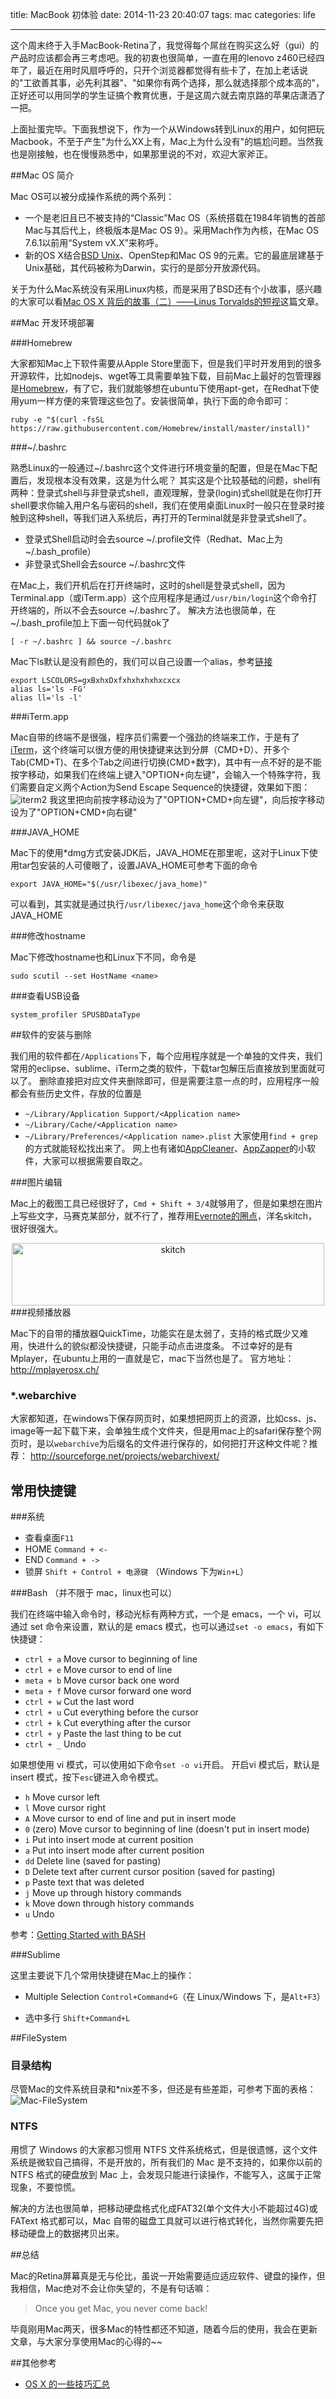 title: MacBook 初体验
date: 2014-11-23 20:40:07
tags: mac
categories: life

---

这个周末终于入手MacBook-Retina了，我觉得每个屌丝在购买这么好（gui）的产品时应该都会再三考虑吧。我的初衷也很简单，一直在用的lenovo z460已经四年了，最近在用时风扇呼呼的，只开个浏览器都觉得有些卡了，在加上老话说的"工欲善其事，必先利其器"、"如果你有两个选择，那么就选择那个成本高的"，正好还可以用同学的学生证搞个教育优惠，于是这周六就去南京路的苹果店潇洒了一把。

上面扯蛋完毕。下面我想说下，作为一个从Windows转到Linux的用户，如何把玩Macbook，不至于产生"为什么XX上有，Mac上为什么没有"的尴尬问题。当然我也是刚接触，也在慢慢熟悉中，如果那里说的不对，欢迎大家斧正。

##Mac OS 简介


Mac OS可以被分成操作系统的两个系列：

- 一个是老旧且已不被支持的“Classic”Mac OS（系统搭载在1984年销售的首部Mac与其后代上，终极版本是Mac OS 9）。采用Mach作为內核，在Mac OS 7.6.1以前用“System vX.X”来称呼。
- 新的OS X结合[BSD Unix](http://zh.wikipedia.org/wiki/BSD)、OpenStep和Mac OS 9的元素。它的最底层建基于Unix基础，其代码被称为Darwin，实行的是部分开放源代码。

关于为什么Mac系统没有采用Linux内核，而是采用了BSD还有个小故事，感兴趣的大家可以看[Mac OS X 背后的故事（二）——Linus Torvalds的短视](http://www.programmer.com.cn/6617/)这篇文章。

##Mac 开发环境部署

###Homebrew

大家都知Mac上下软件需要从Apple Store里面下，但是我们平时开发用到的很多开源软件，比如nodejs、wget等工具需要单独下载，目前Mac上最好的包管理器是[Homebrew](http://brew.sh/)，有了它，我们就能够想在ubuntu下使用apt-get，在Redhat下使用yum一样方便的来管理这些包了。安装很简单，执行下面的命令即可：
```
ruby -e "$(curl -fsSL https://raw.githubusercontent.com/Homebrew/install/master/install)"
```
###~/.bashrc

熟悉Linux的一般通过~/.bashrc这个文件进行环境变量的配置，但是在Mac下配置后，发现根本没有效果，这是为什么呢？
其实这是个比较基础的问题，shell有两种：登录式shell与非登录式shell，直观理解，登录(login)式shell就是在你打开shell要求你输入用户名与密码的shell，我们在使用桌面Linux时一般只在登录时接触到这种shell，等我们进入系统后，再打开的Terminal就是非登录式shell了。
* 登录式Shell启动时会去source ~/.profile文件（Redhat、Mac上为~/.bash_profile）
* 非登录式Shell会去source ~/.bashrc文件

在Mac上，我们开机后在打开终端时，这时的shell是登录式shell，因为Terminal.app（或iTerm.app）这个应用程序是通过`/usr/bin/login`这个命令打开终端的，所以不会去source ~/.bashrc了。
解决方法也很简单，在~/.bash_profile加上下面一句代码就ok了
```
[ -r ~/.bashrc ] && source ~/.bashrc
```

Mac下ls默认是没有颜色的，我们可以自己设置一个alias，参考[链接](http://apple.stackexchange.com/questions/33677/how-can-i-configure-mac-terminal-to-have-color-ls-output)
```
export LSCOLORS=gxBxhxDxfxhxhxhxhxcxcx
alias ls='ls -FG'
alias ll='ls -l'
```

###iTerm.app

Mac自带的终端不是很强，程序员们需要一个强劲的终端来工作，于是有了[iTerm](http://iterm2.com/)，这个终端可以很方便的用快捷键来达到分屏（CMD+D）、开多个Tab(CMD+T)、在多个Tab之间进行切换(CMD+数字)，其中有一点不好的是不能按字移动，如果我们在终端上键入"OPTION+向左键"，会输入一个特殊字符，我们需要自定义两个Action为Send Escape Sequence的快捷键，效果如下图：
<img src="http://img01.taobaocdn.com/imgextra/i1/581166664/TB2hTnsbXXXXXbpXXXXXXXXXXXX_!!581166664.png" alt=" iterm2"/>
我这里把向前按字移动设为了"OPTION+CMD+向左键"，向后按字移动设为了"OPTION+CMD+向右键"

###JAVA_HOME

Mac下的使用*dmg方式安装JDK后，JAVA_HOME在那里呢，这对于Linux下使用tar包安装的人可傻眼了，设置JAVA_HOME可参考下面的命令
```
export JAVA_HOME="$(/usr/libexec/java_home)"
```
可以看到，其实就是通过执行`/usr/libexec/java_home`这个命令来获取JAVA_HOME

###修改hostname

Mac下修改hostname也和Linux下不同，命令是
```
sudo scutil --set HostName <name>
```

###查看USB设备
```
system_profiler SPUSBDataType
```

##软件的安装与删除

我们用的软件都在`/Applications`下，每个应用程序就是一个单独的文件夹，我们常用的eclipse、sublime、iTerm之类的软件，下载tar包解压后直接放到里面就可以了。
删除直接把对应文件夹删除即可，但是需要注意一点的时，应用程序一般都会有些历史文件，存放的位置是
- `~/Library/Application Support/<Application name>`
- `~/Library/Cache/<Application name>`
- `~/Library/Preferences/<Application name>.plist`
大家使用`find + grep`的方式就能轻松找出来了。
网上也有诸如[AppCleaner](http://appcleaner.en.softonic.com/mac)、[AppZapper](http://www.appzapper.com/)的小软件，大家可以根据需要自取之。

###图片编辑

Mac上的截图工具已经很好了，`Cmd + Shift + 3/4`就够用了，但是如果想在图片上写些文字，马赛克某部分，就不行了，推荐用[Evernote的圈点](https://www.yinxiang.com/skitch/)，洋名skitch，很好很强大。
<center>
<img src="http://img03.taobaocdn.com/imgextra/i3/581166664/TB2XhstbpXXXXavXpXXXXXXXXXX_!!581166664.png" alt=" skitch" height="100px" width="500px" />
</center>
###视频播放器

Mac下的自带的播放器QuickTime，功能实在是太弱了，支持的格式既少又难用，快进什么的貌似都没快捷键，只能手动点击进度条。
不过幸好的是有Mplayer，在ubuntu上用的一直就是它，mac下当然也是了。
官方地址：http://mplayerosx.ch/

### *.webarchive

大家都知道，在windows下保存网页时，如果想把网页上的资源，比如css、js、image等一起下载下来，会单独生成个文件夹，但是用mac上的safari保存整个网页时，是以`webarchive`为后缀名的文件进行保存的，如何把打开这种文件呢？推荐：
http://sourceforge.net/projects/webarchivext/

## 常用快捷键

###系统

- 查看桌面`F11`
- HOME  `Command + <-`
- END   `Command + ->`
- 锁屏   `Shift + Control + 电源键` （Windows 下为`Win+L`）

###Bash （并不限于 mac，linux也可以）

我们在终端中输入命令时，移动光标有两种方式，一个是 emacs，一个 vi，可以通过 set 命令来设置，默认的是 emacs 模式，也可以通过`set -o emacs`，有如下快捷键：
- `ctrl + a`  Move cursor to beginning of line
- `ctrl + e`  Move cursor to end of line
- `meta + b`  Move cursor back one word
- `meta + f`  Move cursor forward one word
- `ctrl + w`  Cut the last word
- `ctrl + u`  Cut everything before the cursor 
- `ctrl + k`  Cut everything after the cursor
- `ctrl + y`  Paste the last thing to be cut
- `ctrl + _`  Undo

如果想使用 vi 模式，可以使用如下命令`set -o vi`开启。
开启vi 模式后，默认是 insert 模式，按下`esc`键进入命令模式。

- `h`   Move cursor left
- `l`   Move cursor right
- `A`   Move cursor to end of line and put in insert mode
- `0`   (zero) Move cursor to beginning of line (doesn't put in insert mode) 
- `i`   Put into insert mode at current position
- `a`   Put into insert mode after current position
- `dd`  Delete line (saved for pasting)
- `D`   Delete text after current cursor position (saved for pasting)
- `p`   Paste text that was deleted
- `j`   Move up through history commands
- `k`   Move down through history commands
- `u`   Undo

参考：[Getting Started with BASH](http://www.hypexr.org/bash_tutorial.php)

###Sublime

这里主要说下几个常用快捷键在Mac上的操作：

- Multiple Selection `Control+Command+G`（在 Linux/Windows 下，是`Alt+F3`）

- 选中多行 `Shift+Command+L`

##FileSystem

### 目录结构
尽管Mac的文件系统目录和*nix差不多，但还是有些差距，可参考下面的表格：
<img src="http://img04.taobaocdn.com/imgextra/i4/581166664/TB2SgzpbXXXXXbSXpXXXXXXXXXX_!!581166664.png" alt=" Mac-FileSystem"/>

### NTFS

用惯了 Windows 的大家都习惯用 NTFS 文件系统格式，但是很遗憾，这个文件系统是微软自己搞得，不是开放的，所有我们的 Mac 是不支持的，如果你以前的 NTFS 格式的硬盘放到 Mac 上，会发现只能进行读操作，不能写入，这属于正常现象，不要惊慌。

解决的方法也很简单，把移动硬盘格式化成FAT32(单个文件大小不能超过4G)或FAText 格式都可以，Mac 自带的磁盘工具就可以进行格式转化，当然你需要先把移动硬盘上的数据拷贝出来。


##总结

Mac的Retina屏幕真是无与伦比，虽说一开始需要适应适应软件、键盘的操作，但我相信，Mac绝对不会让你失望的，不是有句话嘛：

> Once you get Mac, you never come back!

毕竟刚用Mac两天，很多Mac的特性都还不知道，随着今后的使用，我会在更新文章，与大家分享使用Mac的心得的~~

##其他参考

- [OS X 的一些技巧汇总](http://havee.me/mac/2014-01/os-x-tips-and-tricks.html)

